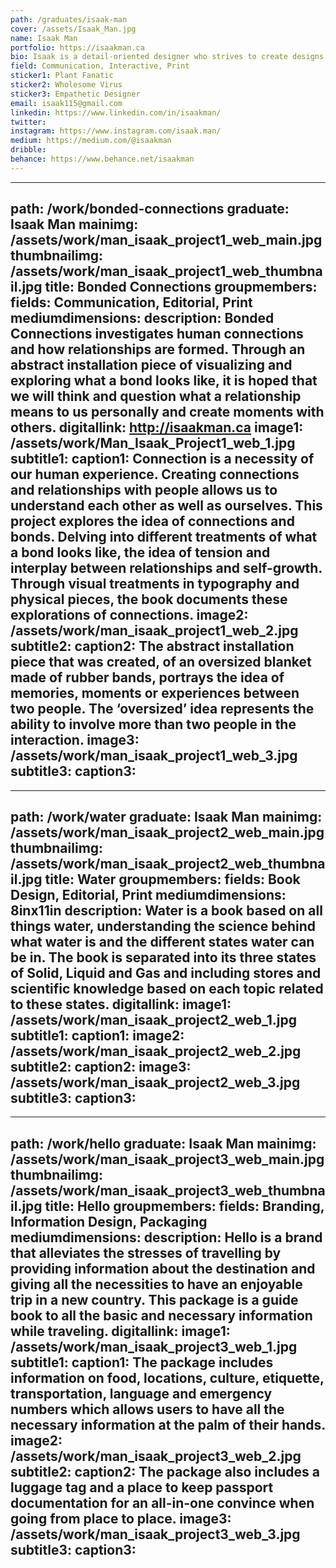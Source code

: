 ```yaml
---
path: /graduates/isaak-man
cover: /assets/Isaak_Man.jpg
name: Isaak Man
portfolio: https://isaakman.ca
bio: Isaak is a detail-oriented designer who strives to create designs that explore new ways of storytelling. His work often stems from his fascination with human connections and learning about others—as it helps him to create meaningful experiences and thus, meaningful content. Through a cyclical process of being inspired by people and then creating works that reflect and give back to them, his work remains grounded in his surroundings and those he loves and observes. Through making, collaboration and constant iteration and reiteration; design allows him to create things that make people happy, and build a better tomorrow.
field: Communication, Interactive, Print
sticker1: Plant Fanatic
sticker2: Wholesome Virus
sticker3: Empathetic Designer
email: isaak115@gmail.com
linkedin: https://www.linkedin.com/in/isaakman/
twitter: 
instagram: https://www.instagram.com/isaak.man/
medium: https://medium.com/@isaakman
dribble:
behance: https://www.behance.net/isaakman
---
```


---
path: /work/bonded-connections
graduate: Isaak Man
mainimg: /assets/work/man_isaak_project1_web_main.jpg
thumbnailimg: /assets/work/man_isaak_project1_web_thumbnail.jpg
title: Bonded Connections
groupmembers:
fields: Communication, Editorial, Print
mediumdimensions:
description: Bonded Connections investigates human connections and how relationships are formed. Through an abstract installation piece of visualizing and exploring what a bond looks like, it is hoped that we will think and question what a relationship means to us personally and create moments with others.
digitallink: http://isaakman.ca
image1: /assets/work/Man_Isaak_Project1_web_1.jpg
subtitle1:
caption1: Connection is a necessity of our human experience. Creating connections and relationships with people allows us to understand each other as well as ourselves. This project explores the idea of connections and bonds. Delving into different treatments of what a bond looks like, the idea of tension and interplay between relationships and self-growth. Through visual treatments in typography and physical pieces, the book documents these explorations of connections.
image2: /assets/work/man_isaak_project1_web_2.jpg
subtitle2:
caption2: The abstract installation piece that was created, of an oversized blanket made of rubber bands, portrays the idea of memories, moments or experiences between two people. The ‘oversized’ idea represents the ability to involve more than two people in the interaction. 
image3: /assets/work/man_isaak_project1_web_3.jpg
subtitle3:
caption3:
---

---
path: /work/water
graduate: Isaak Man
mainimg: /assets/work/man_isaak_project2_web_main.jpg
thumbnailimg: /assets/work/man_isaak_project2_web_thumbnail.jpg
title: Water
groupmembers:
fields: Book Design, Editorial, Print
mediumdimensions: 8inx11in
description: Water is a book based on all things water, understanding the science behind what water is and the different states water can be in. The book is separated into its three states of Solid, Liquid and Gas and including stores and scientific knowledge based on each topic related to these states.
digitallink:
image1: /assets/work/man_isaak_project2_web_1.jpg
subtitle1:
caption1:
image2: /assets/work/man_isaak_project2_web_2.jpg
subtitle2:
caption2:
image3: /assets/work/man_isaak_project2_web_3.jpg
subtitle3:
caption3:
---

---
path: /work/hello
graduate: Isaak Man
mainimg: /assets/work/man_isaak_project3_web_main.jpg
thumbnailimg: /assets/work/man_isaak_project3_web_thumbnail.jpg
title: Hello
groupmembers:
fields: Branding, Information Design, Packaging
mediumdimensions:
description: Hello is a brand that alleviates the stresses of travelling by providing information about the destination and giving all the necessities to have an enjoyable trip in a new country. This package is a guide book to all the basic and necessary information while traveling.
digitallink:
image1: /assets/work/man_isaak_project3_web_1.jpg
subtitle1:
caption1: The package includes information on food, locations, culture, etiquette, transportation, language and emergency numbers which allows users to have all the necessary information at the palm of their hands. 
image2: /assets/work/man_isaak_project3_web_2.jpg
subtitle2:
caption2: The package also includes a luggage tag and a place to keep passport documentation for an all-in-one convince when going from place to place. 
image3: /assets/work/man_isaak_project3_web_3.jpg
subtitle3:
caption3:
---
